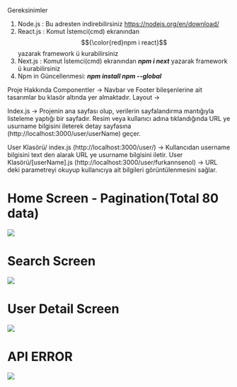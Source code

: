 Gereksinimler
1) Node.js : Bu adresten indirebilirsiniz https://nodejs.org/en/download/
2) React.js : Komut İstemci(cmd) ekranından $${\color{red}npm i react}$$ yazarak framework ü kurabilirsiniz
3) Next.js : Komut İstemci(cmd) ekranından ***npm i next*** yazarak framework ü kurabilirsiniz
4) Npm in Güncellenmesi: ***npm install npm --global***

Proje Hakkında
Componentler -> Navbar ve Footer bileşenlerine ait tasarımlar bu klasör altında yer almaktadır.
Layout -> 


Index.js -> Projenin ana sayfası olup, verilerin sayfalandırma mantığıyla listeleme yaptığı bir sayfadır. Resim veya kullanıcı adına tıklandığında URL ye usurname bilgisini ileterek detay sayfasına (http://localhost:3000/user/userName) geçer.

User Klasörü/ index.js (http://localhost:3000/user/) -> Kullancıdan username bilgisini text den alarak URL ye usurname bilgisini iletir.
User Klasörü/[userName].js (http://localhost:3000/user/furkannsenol) -> URL deki parametreyi okuyup kullanıcıya ait bilgileri görüntülenmesini sağlar.



<p align="center">
  <h1>Home Screen - Pagination(Total 80 data) </h1>
  <img src="https://user-images.githubusercontent.com/36533867/220442877-ea82deb7-edeb-49cb-b228-8f9ddb72dd9f.png"  >
  <h1>Search Screen</h1>
  <img src="https://user-images.githubusercontent.com/36533867/220442873-0b49996e-b545-49f9-9db5-bd02e6b0eb8e.png"  >
  <h1>User Detail Screen</h1>
  <img src="https://user-images.githubusercontent.com/36533867/220442879-6c297277-aae3-432a-a805-b3a05c46c919.png"  >
  <h1>API ERROR </h1>
  <img src="https://user-images.githubusercontent.com/36533867/220444064-9b5b8385-4a7a-431a-b2bc-44875f28e23f.png"  >
</p>

